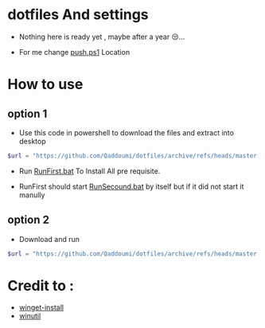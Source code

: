 # dotfiles And settings

 - Nothing here is ready yet , maybe after a year 😒...
 
 - For me change [push.ps1](https://github.com/Qaddoumi/dotfiles/blob/master/push.ps1) Location

# How to use

## option 1

  - Use this code in powershell to download the files and extract into desktop
  ```powershell
  $url = "https://github.com/Qaddoumi/dotfiles/archive/refs/heads/master.zip"; $destinationPath = ([Environment]::GetFolderPath('Desktop')); Invoke-WebRequest -Uri $url -OutFile "$env:TEMP\temp.zip"; Expand-Archive -Path "$env:TEMP\temp.zip" -DestinationPath $destinationPath -Force; Remove-Item "$env:TEMP\temp.zip";Set-Location "$destinationPath\dotfiles-master";
  ```

 - Run [RunFirst.bat](https://github.com/Qaddoumi/dotfiles/blob/master/RunFirst.bat) To Install All pre requisite.
 
 - RunFirst should start [RunSecound.bat](https://github.com/Qaddoumi/dotfiles/blob/master/RunSecond.bat) by itself but 
   if it did not start it manully

## option 2

 - Download and run
  ```powershell
  $url = "https://github.com/Qaddoumi/dotfiles/archive/refs/heads/master.zip"; $destinationPath = ([Environment]::GetFolderPath('Desktop')); Invoke-WebRequest -Uri $url -OutFile "$env:TEMP\temp.zip"; Expand-Archive -Path "$env:TEMP\temp.zip" -DestinationPath $destinationPath -Force; Remove-Item "$env:TEMP\temp.zip";Set-Location "$destinationPath\dotfiles-master";& .\RunFirst.bat;
  ```


# Credit to :
 - [winget-install](https://github.com/asheroto/winget-install)
 - [winutil](https://github.com/ChrisTitusTech/winutil)
